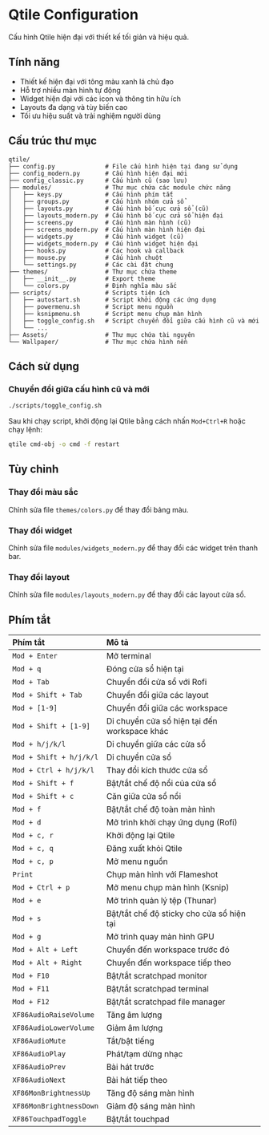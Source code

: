 # Qtile Configuration

Cấu hình Qtile hiện đại với thiết kế tối giản và hiệu quả.

## Tính năng

- Thiết kế hiện đại với tông màu xanh lá chủ đạo
- Hỗ trợ nhiều màn hình tự động
- Widget hiện đại với các icon và thông tin hữu ích
- Layouts đa dạng và tùy biến cao
- Tối ưu hiệu suất và trải nghiệm người dùng

## Cấu trúc thư mục

```
qtile/
├── config.py              # File cấu hình hiện tại đang sử dụng
├── config_modern.py       # Cấu hình hiện đại mới
├── config_classic.py      # Cấu hình cũ (sao lưu)
├── modules/               # Thư mục chứa các module chức năng
│   ├── keys.py            # Cấu hình phím tắt
│   ├── groups.py          # Cấu hình nhóm cửa sổ
│   ├── layouts.py         # Cấu hình bố cục cửa sổ (cũ)
│   ├── layouts_modern.py  # Cấu hình bố cục cửa sổ hiện đại
│   ├── screens.py         # Cấu hình màn hình (cũ)
│   ├── screens_modern.py  # Cấu hình màn hình hiện đại
│   ├── widgets.py         # Cấu hình widget (cũ)
│   ├── widgets_modern.py  # Cấu hình widget hiện đại
│   ├── hooks.py           # Các hook và callback
│   ├── mouse.py           # Cấu hình chuột
│   └── settings.py        # Các cài đặt chung
├── themes/                # Thư mục chứa theme
│   ├── __init__.py        # Export theme
│   └── colors.py          # Định nghĩa màu sắc
├── scripts/               # Scripts tiện ích
│   ├── autostart.sh       # Script khởi động các ứng dụng
│   ├── powermenu.sh       # Script menu nguồn
│   ├── ksnipmenu.sh       # Script menu chụp màn hình
│   ├── toggle_config.sh   # Script chuyển đổi giữa cấu hình cũ và mới
│   └── ...
├── Assets/                # Thư mục chứa tài nguyên
└── Wallpaper/             # Thư mục chứa hình nền
```

## Cách sử dụng

### Chuyển đổi giữa cấu hình cũ và mới

```bash
./scripts/toggle_config.sh
```

Sau khi chạy script, khởi động lại Qtile bằng cách nhấn `Mod+Ctrl+R` hoặc chạy lệnh:

```bash
qtile cmd-obj -o cmd -f restart
```

## Tùy chỉnh

### Thay đổi màu sắc

Chỉnh sửa file `themes/colors.py` để thay đổi bảng màu.

### Thay đổi widget

Chỉnh sửa file `modules/widgets_modern.py` để thay đổi các widget trên thanh bar.

### Thay đổi layout

Chỉnh sửa file `modules/layouts_modern.py` để thay đổi các layout cửa sổ.

## Phím tắt

| Phím tắt           | Mô tả                                     |
| :----------------- | :---------------------------------------- |
| `Mod + Enter`      | Mở terminal                               |
| `Mod + q`          | Đóng cửa sổ hiện tại                      |
| `Mod + Tab`        | Chuyển đổi cửa sổ với Rofi                |
| `Mod + Shift + Tab`| Chuyển đổi giữa các layout                |
| `Mod + [1-9]`      | Chuyển đổi giữa các workspace             |
| `Mod + Shift + [1-9]` | Di chuyển cửa sổ hiện tại đến workspace khác |
| `Mod + h/j/k/l`    | Di chuyển giữa các cửa sổ                 |
| `Mod + Shift + h/j/k/l` | Di chuyển cửa sổ                      |
| `Mod + Ctrl + h/j/k/l`  | Thay đổi kích thước cửa sổ            |
| `Mod + Shift + f`  | Bật/tắt chế độ nổi của cửa sổ             |
| `Mod + Shift + c`  | Căn giữa cửa sổ nổi                       |
| `Mod + f`          | Bật/tắt chế độ toàn màn hình              |
| `Mod + d`          | Mở trình khởi chạy ứng dụng (Rofi)        |
| `Mod + c, r`       | Khởi động lại Qtile                       |
| `Mod + c, q`       | Đăng xuất khỏi Qtile                      |
| `Mod + c, p`       | Mở menu nguồn                             |
| `Print`            | Chụp màn hình với Flameshot               |
| `Mod + Ctrl + p`   | Mở menu chụp màn hình (Ksnip)             |
| `Mod + e`          | Mở trình quản lý tệp (Thunar)             |
| `Mod + s`          | Bật/tắt chế độ sticky cho cửa sổ hiện tại |
| `Mod + g`          | Mở trình quay màn hình GPU                |
| `Mod + Alt + Left` | Chuyển đến workspace trước đó             |
| `Mod + Alt + Right`| Chuyển đến workspace tiếp theo            |
| `Mod + F10`        | Bật/tắt scratchpad monitor                |
| `Mod + F11`        | Bật/tắt scratchpad terminal               |
| `Mod + F12`        | Bật/tắt scratchpad file manager           |
| `XF86AudioRaiseVolume` | Tăng âm lượng                           |
| `XF86AudioLowerVolume` | Giảm âm lượng                           |
| `XF86AudioMute`    | Tắt/bật tiếng                             |
| `XF86AudioPlay`    | Phát/tạm dừng nhạc                        |
| `XF86AudioPrev`    | Bài hát trước                             |
| `XF86AudioNext`    | Bài hát tiếp theo                         |
| `XF86MonBrightnessUp` | Tăng độ sáng màn hình                    |
| `XF86MonBrightnessDown` | Giảm độ sáng màn hình                    |
| `XF86TouchpadToggle` | Bật/tắt touchpad                         |
